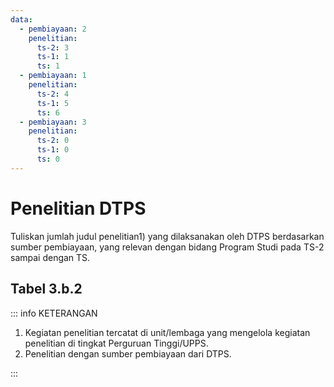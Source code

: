 ```yaml
---
data:
  - pembiayaan: 2
    penelitian:
      ts-2: 3
      ts-1: 1
      ts: 1
  - pembiayaan: 1
    penelitian:
      ts-2: 4
      ts-1: 5
      ts: 6
  - pembiayaan: 3
    penelitian:
      ts-2: 0
      ts-1: 0
      ts: 0
---
```


<script setup>
import { useData } from "vitepress"
import Tabel from '../components/tabel-3b2.vue'

const { frontmatter } = useData()
</script>

# Penelitian DTPS

Tuliskan jumlah judul penelitian1) yang dilaksanakan oleh DTPS berdasarkan sumber pembiayaan, yang relevan dengan bidang Program Studi pada TS-2 sampai dengan TS.

## Tabel 3.b.2

<Tabel :data="frontmatter.data" />

::: info KETERANGAN

1. Kegiatan penelitian tercatat di unit/lembaga yang mengelola kegiatan penelitian di tingkat Perguruan Tinggi/UPPS.
1. Penelitian dengan sumber pembiayaan dari DTPS.

:::
